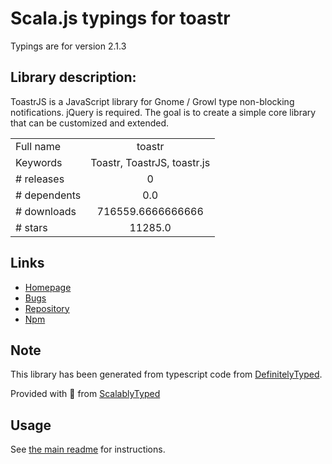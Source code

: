 
# Scala.js typings for toastr

Typings are for version 2.1.3

## Library description:
ToastrJS is a JavaScript library for Gnome / Growl type non-blocking notifications. jQuery is required. The goal is to create a simple core library that can be customized and extended.

|                    |                 |
| ------------------ | :-------------: |
| Full name          | toastr |
| Keywords           | Toastr, ToastrJS, toastr.js |
| # releases         | 0 |
| # dependents       | 0.0 |
| # downloads        | 716559.6666666666 |
| # stars            | 11285.0 |

## Links
- [Homepage](https://github.com/CodeSeven/toastr#readme)
- [Bugs](http://stackoverflow.com/questions/tagged/toastr)
- [Repository](https://github.com/CodeSeven/toastr)
- [Npm](https://www.npmjs.com/package/toastr)
    


## Note
This library has been generated from typescript code from [DefinitelyTyped](https://definitelytyped.org).

Provided with :purple_heart: from [ScalablyTyped](https://github.com/oyvindberg/ScalablyTyped)

## Usage
See [the main readme](../../readme.md) for instructions.


